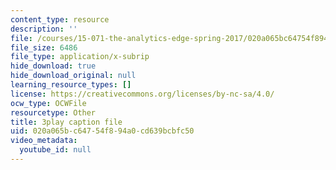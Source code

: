 ```yaml
---
content_type: resource
description: ''
file: /courses/15-071-the-analytics-edge-spring-2017/020a065bc64754f894a0cd639bcbfc50_-mW-DYFyGqg.vtt
file_size: 6486
file_type: application/x-subrip
hide_download: true
hide_download_original: null
learning_resource_types: []
license: https://creativecommons.org/licenses/by-nc-sa/4.0/
ocw_type: OCWFile
resourcetype: Other
title: 3play caption file
uid: 020a065b-c647-54f8-94a0-cd639bcbfc50
video_metadata:
  youtube_id: null
---
```

